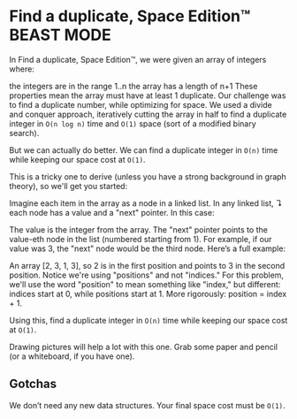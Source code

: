 # Find a duplicate, Space Edition™ BEAST MODE

In Find a duplicate, Space Edition™, we were given an array of integers where:

the integers are in the range 1..n
the array has a length of n+1
These properties mean the array must have at least 1 duplicate. Our challenge was to find a duplicate number, while optimizing for space. We used a divide and conquer approach, iteratively cutting the array in half to find a duplicate integer in `O(n log n)` time and `O(1)` space (sort of a modified binary search).

But we can actually do better. We can find a duplicate integer in `O(n)` time while keeping our space cost at `O(1)`.

This is a tricky one to derive (unless you have a strong background in graph theory), so we'll get you started:

Imagine each item in the array as a node in a linked list. In any linked list, ↴ each node has a value and a "next" pointer. In this case:

The value is the integer from the array.
The "next" pointer points to the value-eth node in the list (numbered starting from 1). For example, if our value was 3, the "next" node would be the third node.
Here’s a full example:

An array [2, 3, 1, 3], so 2 is in the first position and points to 3 in the second position.
Notice we're using "positions" and not "indices." For this problem, we'll use the word "position" to mean something like "index," but different: indices start at 0, while positions start at 1. More rigorously: position = index + 1.

Using this, find a duplicate integer in `O(n)` time while keeping our space cost at `O(1)`.

Drawing pictures will help a lot with this one. Grab some paper and pencil (or a whiteboard, if you have one).

## Gotchas
We don’t need any new data structures. Your final space cost must be `O(1)`.
